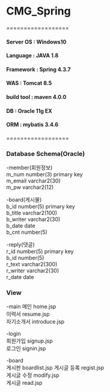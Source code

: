 # CMG_Spring  
  
==================  
#### Server OS : Windows10  
#### Language : JAVA 1.8  
#### Framework : Spring 4.3.7  
#### WAS : Tomcat 8.5  
#### build tool : maven 4.0.0  
#### DB : Oracle 11g EX  
#### ORM : mybatis 3.4.6  
==================  
  
### Database Schema(Oracle)  
-member(회원정보)  
m_num number(3) primary key  
m_email  varchar2(30)  
m_pw  varchar2(12)  
  
-board(게시물)  
b_id number(5) primary key  
b_title varchar2(100)  
b_writer varchar2(30)  
b_date date  
b_cnt number(5)  
  
-reply(댓글)  
r_id number(5) primary key  
b_id number(5)  
r_text varchar2(300)  
r_writer varchar2(30)  
r_date date
  
### View  
-main 
메인 home.jsp  
이력서 resume.jsp  
자기소개서 introduce.jsp
  
-login  
회원가입 signup.jsp  
로그인 signin.jsp  
  
-board  
게시판 boardlist.jsp
게시글 등록 regist.jsp  
게시글 수정 modify.jsp  
게시글 read.jsp  

